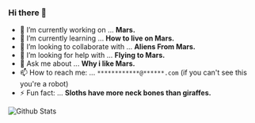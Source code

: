 ### Hi there 👋

- 🔭 I’m currently working on ... **Mars.**
- 🌱 I’m currently learning ... **How to live on Mars.**
- 👯 I’m looking to collaborate with ... **Aliens From Mars.**
- 🤔 I’m looking for help with ... **Flying to Mars.**
- 💬 Ask me about ... **Why i like Mars.**
- 📫 How to reach me: ... `************@******.com` (if you can't see this you're a robot)
- ⚡ Fun fact: ... **Sloths have more neck bones than giraffes.**

![Github Stats](https://github-readme-stats.vercel.app/api/?username=theraw&show_icons=true&title_color=7d02ad&icon_color=7d02ad&text_color=9f9f9f&bg_color=151515)
